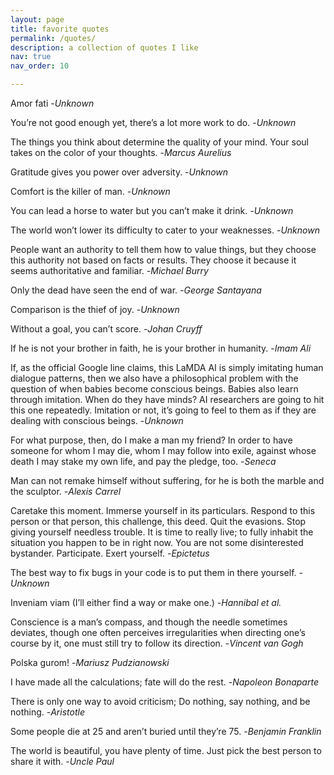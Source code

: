 ```yaml
---
layout: page
title: favorite quotes
permalink: /quotes/
description: a collection of quotes I like
nav: true
nav_order: 10

---
```


Amor fati
-*Unknown*

You’re not good enough yet, there’s a lot more work to do.
-*Unknown*

The things you think about determine the quality of your mind. Your soul takes on the color of your thoughts.
-*Marcus Aurelius*

Gratitude gives you power over adversity.
-*Unknown*

Comfort is the killer of man.
-*Unknown*

You can lead a horse to water but you can’t make it drink.
-*Unknown*

The world won’t lower its difficulty to cater to your weaknesses.
-*Unknown*

People want an authority to tell them how to value things, but they choose this authority not based on facts or results. They choose it because it seems authoritative and familiar.
-*Michael Burry*

Only the dead have seen the end of war.
-*George Santayana*

Comparison is the thief of joy.
-*Unknown*

Without a goal, you can’t score.
-*Johan Cruyff*

If he is not your brother in faith, he is your brother in humanity.
-*Imam Ali*

If, as the official Google line claims, this LaMDA AI is simply imitating human dialogue patterns, then we also have a philosophical problem with the question of when babies become conscious beings. Babies also learn through imitation. When do they have minds? AI researchers are going to hit this one repeatedly. Imitation or not, it’s going to feel to them as if they are dealing with conscious beings.
-*Unknown*

For what purpose, then, do I make a man my friend? In order to have someone for whom I may die, whom I may follow into exile, against whose death I may stake my own life, and pay the pledge, too.
-*Seneca*

Man can not remake himself without suffering, for he is both the marble and the sculptor.
-*Alexis Carrel*

Caretake this moment. Immerse yourself in its particulars. Respond to this person or that person, this challenge, this deed. Quit the evasions. Stop giving yourself needless trouble. It is time to really live; to fully inhabit the situation you happen to be in right now. You are not some disinterested bystander. Participate. Exert yourself.
-*Epictetus*

The best way to fix bugs in your code is to put them in there yourself.
-*Unknown*

Inveniam viam (I’ll either find a way or make one.)
-*Hannibal et al.*

Conscience is a man’s compass, and though the needle sometimes deviates, though one often perceives irregularities when directing one’s course by it, one must still try to follow its direction.
-*Vincent van Gogh*

Polska gurom!
-*Mariusz Pudzianowski*

I have made all the calculations; fate will do the rest.
-*Napoleon Bonaparte*

There is only one way to avoid criticism; Do nothing, say nothing, and be nothing.
-*Aristotle*

Some people die at 25 and aren’t buried until they’re 75.
-*Benjamin Franklin*

The world is beautiful, you have plenty of time. Just pick the best person to share it with.
-*Uncle Paul*
